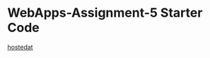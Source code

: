 # WebApps-Assignment-5 Starter Code
[hostedat](https://44-563-web-apps-s23.github.io/44563-webapps-s23-assignment5-Meghala22/plants.html)
